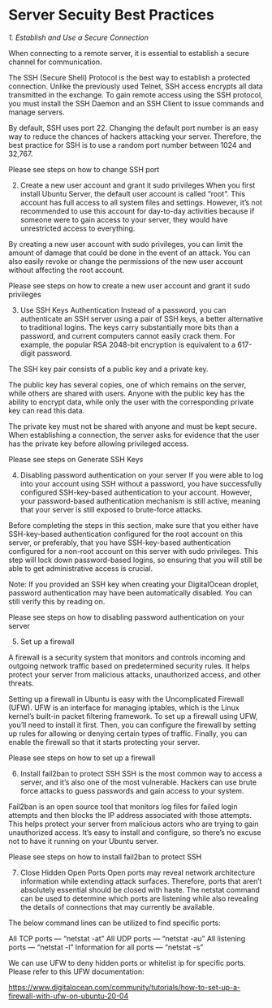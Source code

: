 # Server Secuity Best Practices

*1. Establish and Use a Secure Connection*

When connecting to a remote server, it is essential to establish a secure channel for communication.

The SSH (Secure Shell) Protocol is the best way to establish a protected connection. Unlike the previously used Telnet, SSH access encrypts all data transmitted in the exchange. To gain remote access using the SSH protocol, you must install the SSH Daemon and an SSH Client to issue commands and manage servers.

By default, SSH uses port 22. Changing the default port number is an easy way to reduce the chances of hackers attacking your server. Therefore, the best practice for SSH is to use a random port number between 1024 and 32,767.

Please see steps on how to change SSH port

2. Create a new user account and grant it sudo privileges
When you first install Ubuntu Server, the default user account is called “root”. This account has full access to all system files and settings. However, it’s not recommended to use this account for day-to-day activities because if someone were to gain access to your server, they would have unrestricted access to everything.

By creating a new user account with sudo privileges, you can limit the amount of damage that could be done in the event of an attack. You can also easily revoke or change the permissions of the new user account without affecting the root account.

Please see steps on how to create a new user account and grant it sudo privileges

3. Use SSH Keys Authentication
Instead of a password, you can authenticate an SSH server using a pair of SSH keys, a better alternative to traditional logins. The keys carry substantially more bits than a password, and current computers cannot easily crack them. For example, the popular RSA 2048-bit encryption is equivalent to a 617-digit password.

The SSH key pair consists of a public key and a private key.

The public key has several copies, one of which remains on the server, while others are shared with users. Anyone with the public key has the ability to encrypt data, while only the user with the corresponding private key can read this data.

The private key must not be shared with anyone and must be kept secure. When establishing a connection, the server asks for evidence that the user has the private key before allowing privileged access.

Please see steps on Generate SSH Keys

4. Disabling password authentication on your server
If you were able to log into your account using SSH without a password, you have successfully configured SSH-key-based authentication to your account. However, your password-based authentication mechanism is still active, meaning that your server is still exposed to brute-force attacks.

Before completing the steps in this section, make sure that you either have SSH-key-based authentication configured for the root account on this server, or preferably, that you have SSH-key-based authentication configured for a non-root account on this server with sudo privileges. This step will lock down password-based logins, so ensuring that you will still be able to get administrative access is crucial.

Note: If you provided an SSH key when creating your DigitalOcean droplet, password authentication may have been automatically disabled. You can still verify this by reading on.

Please see steps on how to disabling password authentication on your server


5. Set up a firewall

A firewall is a security system that monitors and controls incoming and outgoing network traffic based on predetermined security rules. It helps protect your server from malicious attacks, unauthorized access, and other threats.

Setting up a firewall in Ubuntu is easy with the Uncomplicated Firewall (UFW). UFW is an interface for managing iptables, which is the Linux kernel’s built-in packet filtering framework. To set up a firewall using UFW, you’ll need to install it first. Then, you can configure the firewall by setting up rules for allowing or denying certain types of traffic. Finally, you can enable the firewall so that it starts protecting your server.

Please see steps on how to set up a firewall


6. Install fail2ban to protect SSH
SSH is the most common way to access a server, and it’s also one of the most vulnerable. Hackers can use brute force attacks to guess passwords and gain access to your system.

Fail2ban is an open source tool that monitors log files for failed login attempts and then blocks the IP address associated with those attempts. This helps protect your server from malicious actors who are trying to gain unauthorized access. It’s easy to install and configure, so there’s no excuse not to have it running on your Ubuntu server.

Please see steps on how to install fail2ban to protect SSH

7. Close Hidden Open Ports
Open ports may reveal network architecture information while extending attack surfaces. Therefore, ports that aren’t absolutely essential should be closed with haste. The netstat command can be used to determine which ports are listening while also revealing the details of connections that may currently be available.

The below command lines can be utilized to find specific ports:

All TCP ports — “netstat -at”
All UDP ports — “netstat -au”
All listening ports — “netstat -l”
Information for all ports — “netstat -s”

We can use UFW to deny hidden ports or whitelist ip for specific ports. Please refer to this UFW documentation:

https://www.digitalocean.com/community/tutorials/how-to-set-up-a-firewall-with-ufw-on-ubuntu-20-04
